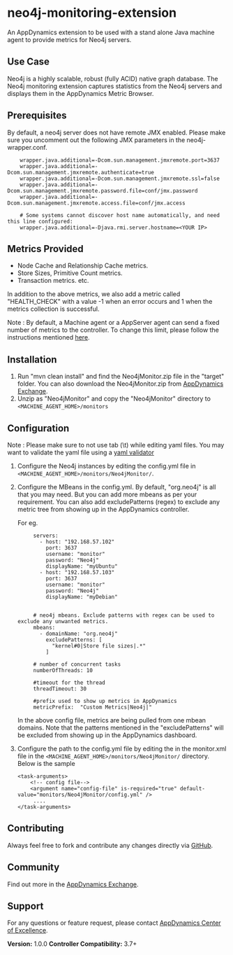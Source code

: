 neo4j-monitoring-extension
==========================

An AppDynamics extension to be used with a stand alone Java machine agent to provide metrics for Neo4j servers.


## Use Case ##

Neo4j is a highly scalable, robust (fully ACID) native graph database. The Neo4j monitoring extension captures statistics from the Neo4j servers and displays them in the AppDynamics Metric Browser.

## Prerequisites ##

By default, a neo4j server does not have remote JMX enabled.
Please make sure you uncomment out the following JMX parameters in the neo4j-wrapper.conf.

```
    ﻿wrapper.java.additional=-Dcom.sun.management.jmxremote.port=3637
    wrapper.java.additional=-Dcom.sun.management.jmxremote.authenticate=true
    wrapper.java.additional=-Dcom.sun.management.jmxremote.ssl=false
    wrapper.java.additional=-Dcom.sun.management.jmxremote.password.file=conf/jmx.password
    wrapper.java.additional=-Dcom.sun.management.jmxremote.access.file=conf/jmx.access

    # Some systems cannot discover host name automatically, and need this line configured:
    wrapper.java.additional=-Djava.rmi.server.hostname=<YOUR IP>
```




## Metrics Provided ##

* Node Cache and Relationship Cache metrics.
* Store Sizes, Primitive Count metrics.
* Transaction metrics. etc.


In addition to the above metrics, we also add a metric called "HEALTH_CHECK" with a value -1 when an error occurs and 1 when the metrics collection is successful.

Note : By default, a Machine agent or a AppServer agent can send a fixed number of metrics to the controller. To change this limit, please follow the instructions mentioned [here](http://docs.appdynamics.com/display/PRO14S/Metrics+Limits).

## Installation ##

1. Run "mvn clean install" and find the Neo4jMonitor.zip file in the "target" folder. You can also download the Neo4jMonitor.zip from [AppDynamics Exchange][].
2. Unzip as "Neo4jMonitor" and copy the "Neo4jMonitor" directory to `<MACHINE_AGENT_HOME>/monitors`



## Configuration ##

Note : Please make sure to not use tab (\t) while editing yaml files. You may want to validate the yaml file using a [yaml validator](http://yamllint.com/)

1. Configure the Neo4j instances by editing the config.yml file in `<MACHINE_AGENT_HOME>/monitors/Neo4jMonitor/`.
2. Configure the MBeans in the config.yml. By default, "org.neo4j" is all that you may need. But you can add more mbeans as per your requirement.
   You can also add excludePatterns (regex) to exclude any metric tree from showing up in the AppDynamics controller.

   For eg.

   ```
        servers:
          - host: "192.168.57.102"
            port: 3637
            username: "monitor"
            password: "Neo4j"
            displayName: "myUbuntu"
          - host: "192.168.57.103"
            port: 3637
            username: "monitor"
            password: "Neo4j"
            displayName: "myDebian"


        # neo4j mbeans. Exclude patterns with regex can be used to exclude any unwanted metrics.
        mbeans:
          - domainName: "org.neo4j"
            excludePatterns: [
              "kernel#0|Store file sizes|.*"
            ]

        # number of concurrent tasks
        numberOfThreads: 10

        #timeout for the thread
        threadTimeout: 30

        #prefix used to show up metrics in AppDynamics
        metricPrefix:  "Custom Metrics|Neo4j|"
   ```

   In the above config file, metrics are being pulled from one mbean domains. Note that the patterns mentioned in the "excludePatterns" will be excluded from showing up in the AppDynamics dashboard.

3. Configure the path to the config.yml file by editing the <task-arguments> in the monitor.xml file in the `<MACHINE_AGENT_HOME>/monitors/Neo4jMonitor/` directory. Below is the sample

     ```
     <task-arguments>
         <!-- config file-->
         <argument name="config-file" is-required="true" default-value="monitors/Neo4jMonitor/config.yml" />
          ....
     </task-arguments>
    ```


## Contributing ##

Always feel free to fork and contribute any changes directly via [GitHub][].

## Community ##

Find out more in the [AppDynamics Exchange][].

## Support ##

For any questions or feature request, please contact [AppDynamics Center of Excellence][].

**Version:** 1.0.0
**Controller Compatibility:** 3.7+

[Github]: https://github.com/Appdynamics/neo4j-monitoring-extension
[AppDynamics Exchange]: http://community.appdynamics.com/t5/AppDynamics-eXchange/idb-p/extensions
[AppDynamics Center of Excellence]: mailto:ace-request@appdynamics.com